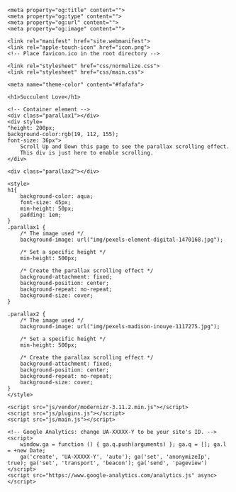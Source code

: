 <!doctype html>
<html class="no-js" lang="">
    
<head>
    <meta charset="utf-8">
    <title></title>
    <meta name="description" content="">
    <meta name="viewport" content="width=device-width, initial-scale=1">
    
    <meta property="og:title" content="">
    <meta property="og:type" content="">
    <meta property="og:url" content="">
    <meta property="og:image" content="">
    
    <link rel="manifest" href="site.webmanifest">
    <link rel="apple-touch-icon" href="icon.png">
    <!-- Place favicon.ico in the root directory -->
    
    <link rel="stylesheet" href="css/normalize.css">
    <link rel="stylesheet" href="css/main.css">
    
    <meta name="theme-color" content="#fafafa">
</head>
    
<body>
    
    <h1>Succulent Love</h1>

    <!-- Container element -->
    <div class="parallax1"></div>
    <div style=
    "height: 200px;
    background-color:rgb(19, 112, 155);
    font-size: 36px">
        Scroll Up and Down this page to see the parallax scrolling effect.
        This div is just here to enable scrolling.
    </div>

    <div class="parallax2"></div>

    <style>
    h1{
        background-color: aqua;
        font-size: 45px;
        min-height: 50px;
        padding: 1em;
    }
    .parallax1 {
        /* The image used */
        background-image: url("img/pexels-element-digital-1470168.jpg");
        
        /* Set a specific height */
        min-height: 500px;
        
        /* Create the parallax scrolling effect */
        background-attachment: fixed;
        background-position: center;
        background-repeat: no-repeat;
        background-size: cover;
    }

    .parallax2 {
        /* The image used */
        background-image: url("img/pexels-madison-inouye-1117275.jpg");
        
        /* Set a specific height */
        min-height: 500px;
        
        /* Create the parallax scrolling effect */
        background-attachment: fixed;
        background-position: center;
        background-repeat: no-repeat;
        background-size: cover;
    }
    </style>
        
    <script src="js/vendor/modernizr-3.11.2.min.js"></script>
    <script src="js/plugins.js"></script>
    <script src="js/main.js"></script>
    
    <!-- Google Analytics: change UA-XXXXX-Y to be your site's ID. -->
    <script>
        window.ga = function () { ga.q.push(arguments) }; ga.q = []; ga.l = +new Date;
        ga('create', 'UA-XXXXX-Y', 'auto'); ga('set', 'anonymizeIp', true); ga('set', 'transport', 'beacon'); ga('send', 'pageview')</script>
    <script src="https://www.google-analytics.com/analytics.js" async></script>
</body>
</html>


